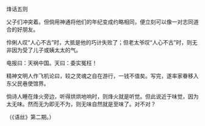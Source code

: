 烽话五则

  

父子们冲突着。但倘用神通将他们的年纪变成约略相同，便立刻可以像一对志同道合的好朋友。

伶俐人叹“人心不古”时，大抵是他的巧计失败了；但老太爷叹“人心不古”时，则无非因为受了儿子或姨太太的气。

电报曰：天祸中国。天曰：委实冤枉！

精神文明人作飞机论曰，较之灵魂之自在游行，一钱不值矣。写完，遂率家眷移入东父民巷使馆界。

倘诗人睡在烽火旁边，听得烘烘地响时，则烽火就是听觉。但此说近于味觉，因为太无味。然而无为即无不为，则无味自然就是至味了。对不对？

  

（《语丝》第二期。）